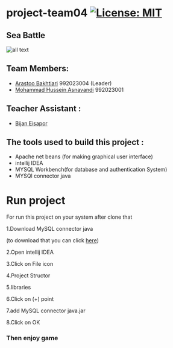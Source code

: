 # project-team04 [![License: MIT](https://img.shields.io/badge/License-MIT-yellow.svg)](https://opensource.org/licenses/MIT)
## Sea Battle
![all text](https://s4.uupload.ir/files/screenshot_(85)_ctx4.png)
## Team Members:
+ [Arastoo Bakhtiari](https://github.com/ArastooBakhtiari) 992023004 (Leader)
+ [Mohammad Hussein Asnavandi](https://github.com/mhas1381) 992023001

## Teacher Assistant :
+ [Bijan Eisapor](https://github.com/BijanKHU)
## The tools used to build this project :
+ Apache net beans (for making graphical user interface)
+ intellij IDEA 
+ MYSQL Workbench(for database and authentication System)
+ MYSQl connector java
 
 # Run project
 For run this project on your system after clone that
 
 1.Download MySQL connector java
 
 (to download that you can  click [here](https://search.maven.org/artifact/mysql/mysql-connector-java/8.0.24/jar))
 
 2.Open intellij IDEA
 
 3.Click on File icon

 4.Project Structor

 5.libraries

 6.Click on (+) point

 7.add MySQL  connector java.jar

 8.Click on OK  

### Then enjoy game

